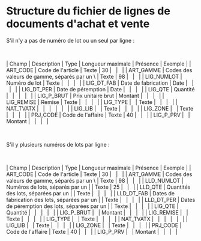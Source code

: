 # Structure du fichier de lignes de documents d'achat et vente
S'il n'y a pas de numéro de lot ou un seul par ligne :


 











| Champ | Description | Type | Longueur
maximale | Présence | Exemple |
| ART\_CODE | Code de l'article | Texte | 30 |   |   |
| ART\_GAMME | Codes des valeurs de gamme, séparés par un \ | Texte | 98 |   |   |
| LIG\_NUMLOT | Numéro de lot | Texte |   |   |   |
| LIG\_DT\_FAB | Date de fabrication | Date |   |   |   |
| LIG\_DT\_PER | Date de péremption | Date |   |   |   |
| LIG\_QTE | Quantité |   |   |   |   |
| LIG\_P\_BRUT | Prix unitaire brut | Montant |   |   |   |
| LIG\_REMISE | Remise | Texte |   |   |   |
| LIG\_TYPE |   | Texte |   |   |   |
| NAT\_TVATX |   |   |   |   |   |
| LIG\_LIB |   | Texte |   |   |   |
| LIG\_ZONE |   | Texte |   |   |   |
| PRJ\_CODE | Code de l'affaire | Texte | 40 |   |   |
| LIG\_P\_PRV |   | Montant |   |   |   |


 


S'il y plusieurs numéros de lots par ligne :


 











| Champ | Description | Type | Longueur
maximale | Présence | Exemple |
| ART\_CODE | Code de l'article | Texte | 30 |   |   |
| ART\_GAMME | Codes des valeurs de gamme, séparés par un \ | Texte | 98 |   |   |
| LLD\_NUMLOT | Numéros de lots, séparés par un | | Texte | 25 |   |   |
| LLD\_QTE | Quantités des lots, séparées par un | | Texte |   |   |   |
| LLD\_DT\_FAB | Dates de fabrication des lots, séparées par un | | Texte |   |   |   |
| LLD\_DT\_PER | Dates de péremption des lots, séparées par un | | Texte |   |   |   |
| LIG\_QTE | Quantité |   |   |   |   |
| LIG\_P\_BRUT |   | Montant |   |   |   |
| LIG\_REMISE |   | Texte |   |   |   |
| LIG\_TYPE |   | Texte |   |   |   |
| NAT\_TVATX |   |   |   |   |   |
| LIG\_LIB |   | Texte |   |   |   |
| LIG\_ZONE |   | Texte |   |   |   |
| PRJ\_CODE | Code de l'affaire | Texte | 40 |   |   |
| LIG\_P\_PRV |   | Montant |   |   |   |


